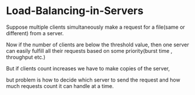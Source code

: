 # Load-Balancing-in-Servers

Suppose multiple clients simultaneously make a request for a file(same or different) from a server.

Now if the number of clients are below the threshold value, then one server can easily fulfill all their requests based on some priority(burst time , throughput etc.)

But if clients count increases we have to make copies of the server, 

but problem is how to decide which server to send the request and how much requests count  it can handle at a time.



